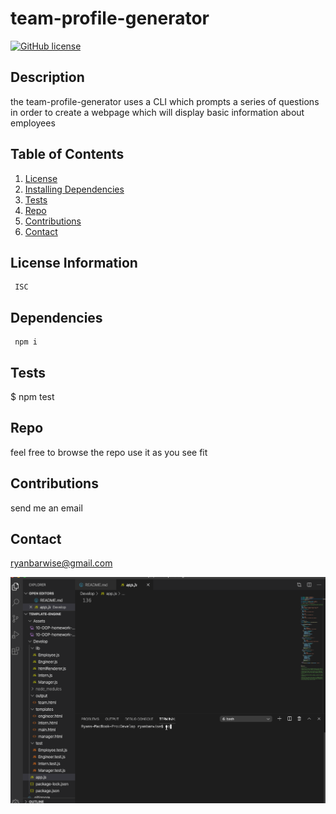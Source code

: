 
  
  # team-profile-generator
  
  [![GitHub license](https://img.shields.io/github/last-commit/ryanbarwise/team-profile-generator)](https://github.com/ryanbarwise/team-profile-generator)
   


  ## Description
 the team-profile-generator uses a CLI which prompts a series of questions in order to create a webpage which will display basic information about employees

  ## Table of Contents
  1. [License](#license)
  2. [Installing Dependencies](#dependencies)
  3. [Tests](#tests)
  3. [Repo](#repo)
  4. [Contributions](#contributions)
  5. [Contact](#contact)

  <a name = "license"></a>
  ## License Information
     ISC

  <a name = "dependencies"></a>
  ## Dependencies
     npm i

  <a name = "tests"></a>
  ## Tests
   $ npm test

  <a name = "repo"></a>
  ## Repo
  feel free to browse the repo use it as you see fit

  <a name = "contributions"></a>
  ## Contributions 
   send me an email

  <a name = "contact"></a>
  ## Contact
  <ryanbarwise@gmail.com>
  
  ![](Assets/template-generator-gif.gif)
  

  
    
  
  